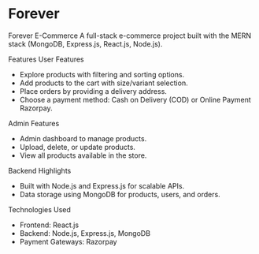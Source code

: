 # Forever

Forever E-Commerce
A full-stack e-commerce project built with the MERN stack (MongoDB, Express.js, React.js, Node.js).

Features
User Features
* Explore products with filtering and sorting options.
* Add products to the cart with size/variant selection.
* Place orders by providing a delivery address.
* Choose a payment method: Cash on Delivery (COD) or Online Payment Razorpay.

Admin Features
* Admin dashboard to manage products.
* Upload, delete, or update products.
* View all products available in the store.

Backend Highlights
* Built with Node.js and Express.js for scalable APIs.
* Data storage using MongoDB for products, users, and orders.



Technologies Used
* Frontend: React.js
* Backend: Node.js, Express.js, MongoDB
* Payment Gateways: Razorpay
